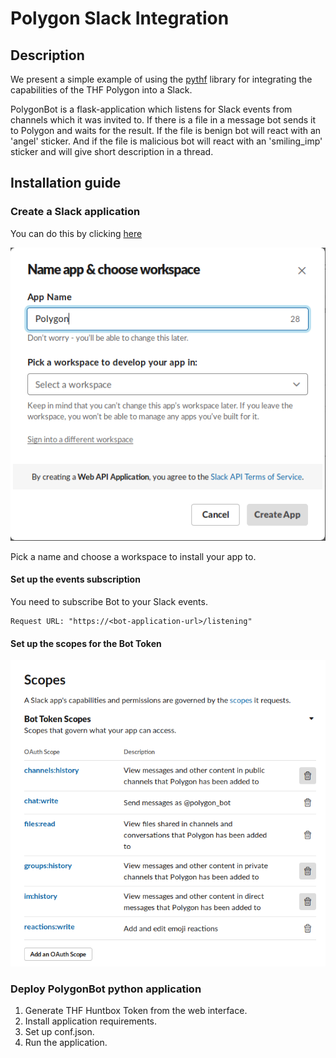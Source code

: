 # Polygon Slack Integration

## Description

We present a simple example of using the [pythf](https://github.com/Group-IB/pythf) library for integrating the capabilities of the THF Polygon into a Slack.

PolygonBot is a flask-application which listens for Slack events from channels which it was invited to. If there is a file in a message bot sends it to Polygon and waits for the result. If the file is benign bot will react with an 'angel' sticker. And if the file is malicious bot will react with an 'smiling_imp' sticker and will give short description in a thread.

## Installation guide

### Create a Slack application

You can do this by clicking [here](https://api.slack.com/apps?new_app=1)

![New app](doc/new_app.png)

Pick a name and choose a workspace to install your app to.

#### Set up the events subscription

You need to subscribe Bot to your Slack events.
```
Request URL: "https://<bot-application-url>/listening"
```

#### Set up the scopes for the Bot Token

![Scopes](doc/scopes.png)

### Deploy PolygonBot python application

1. Generate THF Huntbox Token from the web interface.
2. Install application requirements.
3. Set up conf.json.
4. Run the application.
